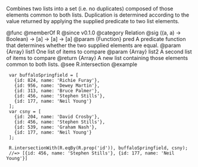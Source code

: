 Combines two lists into a set (i.e. no duplicates) composed of those
elements common to both lists. Duplication is determined according to the
value returned by applying the supplied predicate to two list elements.

@func
@memberOf R
@since v0.1.0
@category Relation
@sig ((a, a) -> Boolean) -> [a] -> [a] -> [a]
@param {Function} pred A predicate function that determines whether
       the two supplied elements are equal.
@param {Array} list1 One list of items to compare
@param {Array} list2 A second list of items to compare
@return {Array} A new list containing those elements common to both lists.
@see R.intersection
@example

     var buffaloSpringfield = [
       {id: 824, name: 'Richie Furay'},
       {id: 956, name: 'Dewey Martin'},
       {id: 313, name: 'Bruce Palmer'},
       {id: 456, name: 'Stephen Stills'},
       {id: 177, name: 'Neil Young'}
     ];
     var csny = [
       {id: 204, name: 'David Crosby'},
       {id: 456, name: 'Stephen Stills'},
       {id: 539, name: 'Graham Nash'},
       {id: 177, name: 'Neil Young'}
     ];

     R.intersectionWith(R.eqBy(R.prop('id')), buffaloSpringfield, csny);
     //=> [{id: 456, name: 'Stephen Stills'}, {id: 177, name: 'Neil Young'}]

